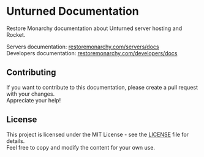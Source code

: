 # Unturned Documentation
Restore Monarchy documentation about Unturned server hosting and Rocket.  

Servers documentation: [restoremonarchy.com/servers/docs](https://restoremonarchy.com/servers/docs)  
Developers documentation: [restoremonarchy.com/developers/docs](https://restoremonarchy.com/developers/docs)

## Contributing
If you want to contribute to this documentation, please create a pull request with your changes.  
Appreciate your help!

## License
This project is licensed under the MIT License - see the [LICENSE](LICENSE) file for details.  
Feel free to copy and modify the content for your own use.
